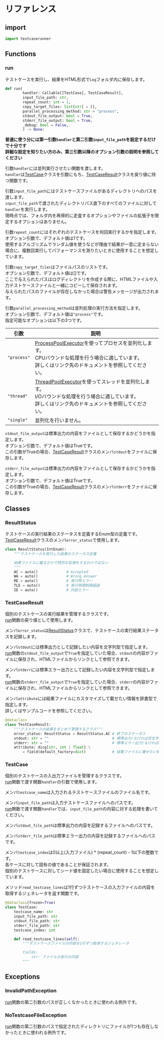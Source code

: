 # リファレンス

## import

```python
import testcaserunner
```

## Functions

### run  

テストケースを実行し、結果をHTML形式で`Log`フォルダ内に保存します。  

```python
def run(
        handler: Callable[[TestCase], TestCaseResult],
        input_file_path: str,
        repeat_count: int = 1,
        copy_target_files: list[str] = [],
        parallel_processing_method: str = "process",
        stdout_file_output: bool = True,
        stderr_file_output: bool = True,
        _debug: bool = False,
        ) -> None:
```

**普通に使う分には第一引数`handler`と第二引数`input_file_path`を設定するだけで十分です  
詳細な設定を知りたい方のみ、第三引数以降のオプション引数の説明を参照してください**  

引数`handler`には並列実行させたい関数を渡します。  
`handler`は[TestCase](#testcase)クラスを引数にもち、[TestCaseResult](#testcaseresult)クラスを戻り値に持つ関数です。  

引数`input_file_path`にはテストケースファイルがあるディレクトリへのパスを渡します。  
`input_file_path`で渡されたディレクトリパス直下のすべてのファイルに対して`handler`を実行します。  
現時点では、フォルダ内を再帰的に走査するオプションやファイルの拡張子を限定するオプションはありません。  

引数`repeat_count`にはそれぞれのテストケースを何回実行するかを指定します。  
オプション引数で、デフォルト値は1です。  
使用するアルゴリズムでランダム値を使うなどが理由で結果が一意に定まらない場合に、複数回実行してパフォーマンスを測りたいときに使用することを想定しています。  

引数`copy_target_files`はファイルパスのリストです。  
オプション引数で、デフォルト値は[]です。  
ここで与えられたパスはログディレクトリを作成する際に、HTMLファイルや入力テストケースファイルと一緒にコピーして保存されます。  
与えられたパスのファイルが存在しなかった場合は警告メッセージが出力されます。

引数`parallel_processing_method`は並列処理の実行方法を指定します。  
オプション引数で、デフォルト値は`"process"`です。  
指定可能なオプションは以下の3つです。  

| 引数 | 説明 |
| --- | --- |
| `"process"` | [ProcessPoolExecutor](https://docs.python.org/ja/3/library/concurrent.futures.html#concurrent.futures.ProcessPoolExecutor)を使ってプロセスを並列化します。<br>CPUバウンドな処理を行う場合に適しています。<br>詳しくはリンク先のドキュメントを参照してください。 |
| `"thread"`  | [ThreadPoolExecutor](https://docs.python.org/ja/3/library/concurrent.futures.html#concurrent.futures.ThreadPoolExecutor)を使ってスレッドを並列化します。<br>I/Oバウンドな処理を行う場合に適しています。<br>詳しくはリンク先のドキュメントを参照してください。 |
| `"single"`  | 並列化を行いません。 |

`stdout_file_output`は標準出力の内容をファイルとして保存するかどうかを指定します。  
オプション引数で、デフォルト値はTrueです。  
この引数がTrueの場合、[TestCaseResult](#testcaseresult)クラスのメンバ`stdout`をファイルに保存します。  

`stderr_file_output`は標準出力の内容をファイルとして保存するかどうかを指定します。  
オプション引数で、デフォルト値はTrueです。  
この引数がTrueの場合、[TestCaseResult](#testcaseresult)クラスのメンバ`stderr`をファイルに保存します。  

## Classes

### ResultStatus  

テストケースの実行結果のステータスを定義するEnum型の定義です。  
[TestCaseResult](#testcaseresult)クラスのメンバ`error_status`で使用します。  


```python
class ResultStatus(IntEnum):
    """テストケースを実行した結果のステータス定義

    結果ファイルに載るだけで特別な処理をするわけではない
    """
    AC = auto()             # Accepted
    WA = auto()             # Wrong Answer
    RE = auto()             # 実行時エラー
    TLE = auto()            # 実行時間制限超過
    IE = auto()             # 内部エラー
```

### TestCaseResult  

個別のテストケースの実行結果を管理するクラスです。  
[run](#run)関数の戻り値として使用します。  

メンバ`error_status`は[ResultStatus](#resultstatus)クラスで、テストケースの実行結果ステータスを記録します。  

メンバ`stdout`には標準出力として記録したい内容を文字列型で指定します。  
[run](run)関数の`stdout_file_output`で`True`を指定していた場合、`stdout`の内容がファイルに保存され、HTMLファイルからリンクとして参照できます。    

メンバ`stderr`には標準エラー出力として記録したい内容を文字列型で指定します。  
[run](run)関数の`stderr_file_output`で`True`を指定していた場合、`stderr`の内容がファイルに保存され、HTMLファイルからリンクとして参照できます。  

メンバ`attribute`には結果ファイルにカスタマイズして載せたい情報を辞書型で指定します。  
詳しくはサンプルコードを参照してください。  

```python
@dataclass
class TestCaseResult:
    """テストケースの結果をまとめて管理するクラス"""
    error_status: ResultStatus = ResultStatus.AC # 終了のステータス
    stdout: str = ""                             # 標準出力(なければ空文字でいい)
    stderr: str = ""                             # 標準エラー出力(なければ空文字でいい)
    attribute: dicg[str, int | float] \
        = field(default_factory=dict)            # 結果ファイルに乗せたい情報の一覧
```

### TestCase

個別のテストケースの入出力ファイルを管理するクラスです。  
[run](#run)関数で渡す関数`handler`の引数で使用します。  

メンバ`testcase_name`は入力されるテストケースファイルのファイル名です。  

メンバ`input_file_path`は入力テストケースファイルへのパスです。  
[run](#run)関数で渡す関数`handler`では、`input_file_path`の内容に対する処理を書いてください。  

メンバ`stdout_file_path`は標準出力の内容を記録するファイルへのパスです。  

メンバ`stderr_file_path`は標準エラー出力の内容を記録するファイルへのパスです。  

メンバ`testcase_index`は0以上(入力ファイル) * (repeat_count) - 1以下の整数です。  
各ケースに対して固有の値であることが保証されます。  
個別のテストケースに対してシード値を固定したい場合に使用することを想定しています。  

メソッド`read_testcase_lines`は1行ずつテストケースの入力ファイルの内容を取得するジェネレータを返す関数です。  

```python
@dataclass(frozen=True)
class TestCase:
    testcase_name: str
    input_file_path: str
    stdout_file_path: str
    stderr_file_path: str
    testcase_index: int

    def read_testcase_lines(self):
        """テストケースファイルの内容を1行ずつ取得するジェネレータ

        Yields:
            str: ファイルの各行の内容
        """
```

## Exceptions

### InvalidPathException  

[run](#run)関数の第二引数のパスが正しくなかったときに使われる例外です。

### NoTestcaseFileException

[run](#run)関数の第二引数のパスで指定されたディレクトリにファイルが1つも存在しなかったときに使われる例外です。
